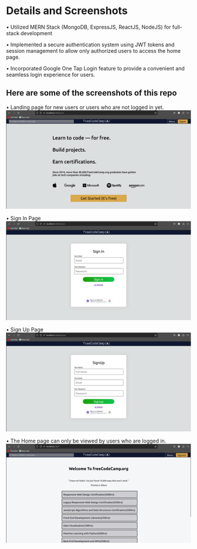 # Details and Screenshots


• Utilized MERN Stack (MongoDB, ExpressJS, ReactJS, NodeJS) for full-stack development

• Implemented a secure authentication system using JWT tokens and session management to allow only authorized users to access the
home page.

• Incorporated Google One Tap Login feature to provide a convenient and seamless login experience for users.



## Here are some of the screenshots of this repo

• Landing page for new users or users who are not logged in yet.
![Screenshot of the Landing Page](https://github.com/Somu050600/FreeCodeCamp-Assignment/blob/e2bcbdf8f6bb86fb37b958c049f6d8e3bce6a1d2/Screenshots/Screenshot%20from%202023-05-05%2000-11-45.png)

• Sign In Page
![Screenshot of the Sign In Page](https://github.com/Somu050600/FreeCodeCamp-Assignment/blob/e2bcbdf8f6bb86fb37b958c049f6d8e3bce6a1d2/Screenshots/Screenshot%20from%202023-05-05%2000-11-59.png)

• Sign Up Page
![Screenshot of the Sign Up Page](https://github.com/Somu050600/FreeCodeCamp-Assignment/blob/e2bcbdf8f6bb86fb37b958c049f6d8e3bce6a1d2/Screenshots/Screenshot%20from%202023-05-05%2000-12-16.png)

• The Home page can only be viewed by users who are logged in.
![Screenshot of the Home Page](https://github.com/Somu050600/FreeCodeCamp-Assignment/blob/e2bcbdf8f6bb86fb37b958c049f6d8e3bce6a1d2/Screenshots/Screenshot%20from%202023-05-05%2000-13-06.png)



